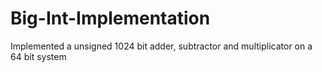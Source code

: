 # Big-Int-Implementation
Implemented a unsigned 1024 bit adder, subtractor and multiplicator on a 64 bit system
